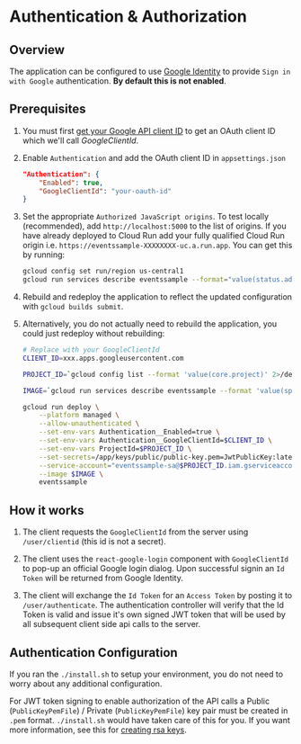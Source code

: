 # Authentication & Authorization

## Overview
The application can be configured to use [Google Identity](https://developers.google.com/identity/gsi/web/guides/overview) to provide `Sign in with Google` authentication.  **By default this is not enabled**.

## Prerequisites
1. You must first [get your Google API client ID](https://developers.google.com/identity/gsi/web/guides/get-google-api-clientid) to get an OAuth client ID which we'll call _GoogleClientId_.  

1. Enable `Authentication` and add the OAuth client ID in `appsettings.json`
    ```json
    "Authentication": {
        "Enabled": true,
        "GoogleClientId": "your-oauth-id"
    }
    ```

1. Set the appropriate `Authorized JavaScript origins`.  To test locally (recommended), add `http://localhost:5000` to the list of origins.  If you have already deployed to Cloud Run add your fully qualified Cloud Run origin i.e. `https://eventssample-XXXXXXXX-uc.a.run.app`.  You can get this by running:
    ```bash
    gcloud config set run/region us-central1
    gcloud run services describe eventssample --format="value(status.address.url)"
    ```
1. Rebuild and redeploy the application to reflect the updated configuration with `gcloud builds submit`.  

1. Alternatively, you do not actually need to rebuild the application, you could just redeploy without rebuilding:
    ```bash
    # Replace with your GoogleClientId
    CLIENT_ID=xxx.apps.googleusercontent.com

    PROJECT_ID=`gcloud config list --format 'value(core.project)' 2>/dev/null`

    IMAGE=`gcloud run services describe eventssample --format 'value(spec.template.spec.containers[0].image)' 2>/dev/null`

    gcloud run deploy \
        --platform managed \
        --allow-unauthenticated \
        --set-env-vars Authentication__Enabled=true \
        --set-env-vars Authentication__GoogleClientId=$CLIENT_ID \
        --set-env-vars ProjectId=$PROJECT_ID \
        --set-secrets=/app/keys/public/public-key.pem=JwtPublicKey:latest,/app/keys/private/private-key.pem=JwtPrivateKey:latest \
        --service-account="eventssample-sa@$PROJECT_ID.iam.gserviceaccount.com" \
        --image $IMAGE \
        eventssample
    ```

## How it works
1. The client requests the `GoogleClientId` from the server using `/user/clientid` (this id is not a secret).

1. The client uses the `react-google-login` component with `GoogleClientId` to pop-up an official Google login dialog.  Upon successful signin an `Id Token` will be returned from Google Identity.

1. The client will exchange the `Id Token` for an `Access Token` by posting it to `/user/authenticate`. The authentication controller will verify that the Id Token is valid and issue it's own signed JWT token that will be used by all subsequent client side api calls to the server.  

## Authentication Configuration
If you ran the `./install.sh` to setup your environment, you do not need to worry about any additional configuration. 

For JWT token signing to enable authorization of the API calls a Public (`PublicKeyPemFile`) / Private (`PublicKeyPemFile`) key pair must be created in `.pem` format. `./install.sh` would have taken care of this for you.  If you want more information, see this for [creating rsa keys](https://www.scottbrady91.com/openssl/creating-rsa-keys-using-openssl).
